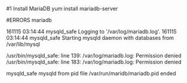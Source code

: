 #1 Install MariaDB
  yum install mariadb-server
  
  
#ERRORS  mariadb

161115 03:14:44 mysqld_safe Logging to '/var/log/mariadb.log'.
161115 03:14:44 mysqld_safe Starting mysqld daemon with databases from /var/lib/mysql

/usr/bin/mysqld_safe: line 139: /var/log/mariadb.log: Permission denied
/usr/bin/mysqld_safe: line 183: /var/log/mariadb.log: Permission denied

mysqld_safe mysqld from pid file /var/run/maridb/mariadb.pid ended
